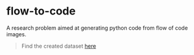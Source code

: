 # flow-to-code
A research problem aimed at generating python code from flow of code images.

> Find the created dataset [here](https://drive.google.com/drive/folders/1AT1UEv1LLHIhZBdHK8pNSRsQog2eAw_X?usp=share_link)
